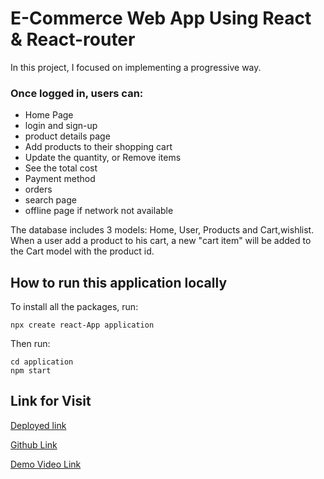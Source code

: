 # E-Commerce Web App Using React & React-router

In this project, I focused on implementing a progressive way.

### Once logged in, users can:
- Home Page
- login and sign-up
- product details page
- Add products to their shopping cart
- Update the quantity, or Remove items
- See the total cost
- Payment method
- orders
- search page
- offline page if network not available

The database includes 3 models: Home, User, Products and Cart,wishlist. When a user add a product to his cart, a new "cart item" will be added
to the Cart model with the product id. 

## How to run this application locally

To install all the packages, run:

```
npx create react-App application
```

Then run:

```
cd application
npm start 
```

## Link for Visit

[Deployed link](https://myindiaa-ecommerce.vercel.app/)

[Github Link](https://github.com/kiranwankhade/myindiaa)

[Demo Video Link](https://drive.google.com/file/d/1d0EzQxORP6vuAFW9aF6OEZzhQn5tmvGY/view?usp=sharing)
